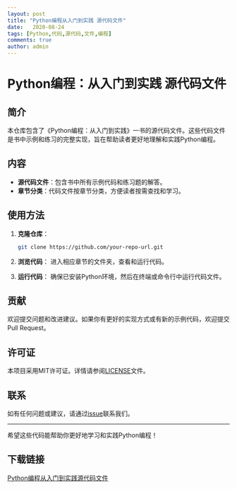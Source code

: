 ```yaml
---
layout: post
title: "Python编程从入门到实践 源代码文件"
date:   2020-08-24
tags: [Python,代码,源代码,文件,编程]
comments: true
author: admin
---
```

# Python编程：从入门到实践 源代码文件

## 简介

本仓库包含了《Python编程：从入门到实践》一书的源代码文件。这些代码文件是书中示例和练习的完整实现，旨在帮助读者更好地理解和实践Python编程。

## 内容

- **源代码文件**：包含书中所有示例代码和练习题的解答。
- **章节分类**：代码文件按章节分类，方便读者按需查找和学习。

## 使用方法

1. **克隆仓库**：
   ```bash
   git clone https://github.com/your-repo-url.git
   ```

2. **浏览代码**：
   进入相应章节的文件夹，查看和运行代码。

3. **运行代码**：
   确保已安装Python环境，然后在终端或命令行中运行代码文件。

## 贡献

欢迎提交问题和改进建议。如果你有更好的实现方式或有新的示例代码，欢迎提交Pull Request。

## 许可证

本项目采用MIT许可证。详情请参阅[LICENSE](LICENSE)文件。

## 联系

如有任何问题或建议，请通过[issue](https://github.com/your-repo-url/issues)联系我们。

---

希望这些代码能帮助你更好地学习和实践Python编程！

## 下载链接

[Python编程从入门到实践源代码文件](https://pan.quark.cn/s/358df7e82938)